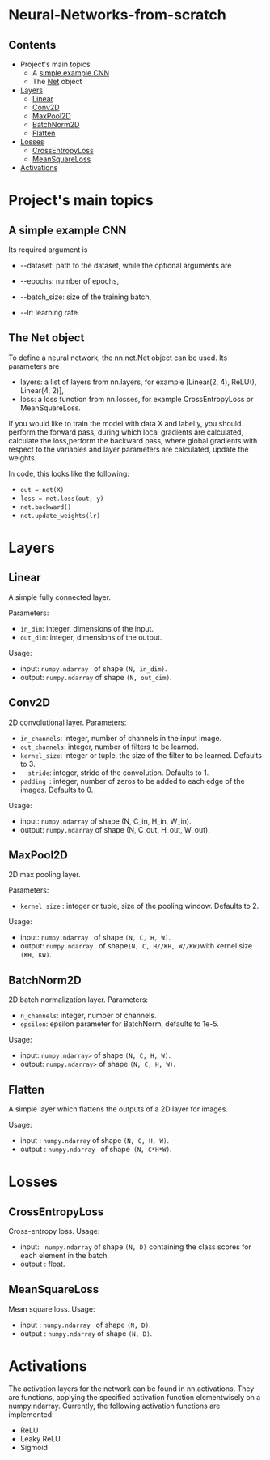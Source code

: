 # Neural-Networks-from-scratch

## Contents 

* Project's main topics 
  * A [simple example CNN](#A)
  * The [Net](#The) object
* [Layers](#Layers) 
  * [Linear](#Linear)
  * [Conv2D](#Conv2D)
  * [MaxPool2D](#MaxPool2D)
  * [BatchNorm2D](#BatchNorm2D)
  * [Flatten](#Flatten)
* [Losses](#Losses)
  * [CrossEntropyLoss](#CrossEntropyLoss)
  * [MeanSquareLoss](#MeanSquareLoss)
* [Activations](#Activations)

# Project's main topics 
## A simple example CNN

Its required argument is

* --dataset: path to the dataset,
while the optional arguments are

* --epochs: number of epochs,
* --batch_size: size of the training batch,
* --lr: learning rate.


## The Net object
To define a neural network, the nn.net.Net object can be used. Its parameters are

* layers: a list of layers from nn.layers, for example [Linear(2, 4), ReLU(), Linear(4, 2)],
* loss: a loss function from nn.losses, for example CrossEntropyLoss or MeanSquareLoss. 

If you would like to train the model with data X and label y, you should perform the forward pass, during which local gradients are calculated,
calculate the loss,perform the backward pass, where global gradients with respect to the variables and layer parameters are calculated,
update the weights.

In code, this looks like the following:
* ` out = net(X) `
* `loss = net.loss(out, y) `
* `net.backward()`
* `net.update_weights(lr)`

# Layers

## Linear

A simple fully connected layer. 

Parameters:

* `in_dim`: integer, dimensions of the input.
* `out_dim`: integer, dimensions of the output.

Usage:
* input: ` numpy.ndarray  ` of shape `(N, in_dim)`.
* output: `numpy.ndarray` of shape `(N, out_dim)`.

## Conv2D

2D convolutional layer. Parameters:

* ` in_channels `: integer, number of channels in the input image.
* ` out_channels `: integer, number of filters to be learned.
* ` kernel_size `: integer or tuple, the size of the filter to be learned. Defaults to 3.
* `  stride`: integer, stride of the convolution. Defaults to 1.
* `padding `: integer, number of zeros to be added to each edge of the images. Defaults to 0.

Usage:

* input: ` numpy.ndarray ` of shape (N, C_in, H_in, W_in).
* output: ` numpy.ndarray ` of shape (N, C_out, H_out, W_out).

## MaxPool2D

2D max pooling layer. 

Parameters:

* `kernel_size` : integer or tuple, size of the pooling window. Defaults to 2.

Usage:

* input: `numpy.ndarray ` of shape `(N, C, H, W)`.
* output: `numpy.ndarray ` of shape` (N, C, H//KH, W//KW) `with kernel size `(KH, KW)`.

## BatchNorm2D

2D batch normalization layer. Parameters:

* ` n_channels `: integer, number of channels.
* ` epsilon `: epsilon parameter for BatchNorm, defaults to 1e-5.

Usage:

* input: `numpy.ndarray>` of shape `(N, C, H, W)`.
* output: `numpy.ndarray>` of shape `(N, C, H, W)`.


## Flatten
A simple layer which flattens the outputs of a 2D layer for images.

Usage:

* input : `numpy.ndarray` of shape `(N, C, H, W)`.
* output  : `numpy.ndarray ` of shape` (N, C*H*W)`.


# Losses

## CrossEntropyLoss

Cross-entropy loss. Usage:

*  input: ` numpy.ndarray` of shape `(N, D)` containing the class scores for each element in the batch.
*  output : float.


## MeanSquareLoss

Mean square loss. Usage:

* input : `numpy.ndarray ` of shape `(N, D)`.
* output : `numpy.ndarray` of shape `(N, D)`.

# Activations
The activation layers for the network can be found in nn.activations. They are functions, applying the specified activation function elementwisely on a numpy.ndarray. 
Currently, the following activation functions are implemented:

* ReLU
* Leaky ReLU
* Sigmoid
